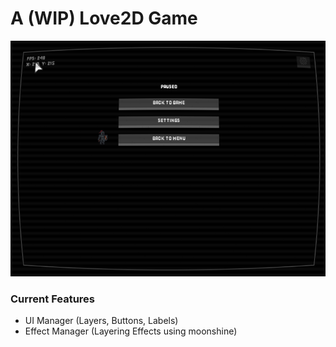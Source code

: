 # A (WIP) Love2D Game
![Test](https://raw.githubusercontent.com/Nico-Src/love2d-engine-test/refs/heads/main/assets/screen.png)
### Current Features
- UI Manager (Layers, Buttons, Labels)
- Effect Manager (Layering Effects using moonshine)
